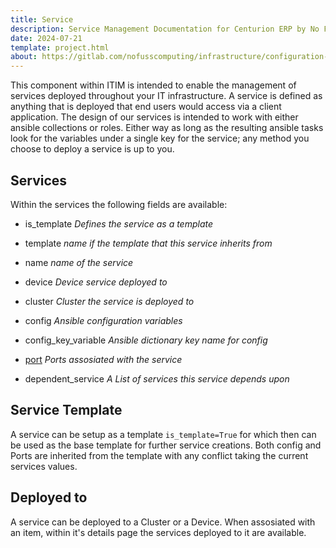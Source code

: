 ```yaml
---
title: Service
description: Service Management Documentation for Centurion ERP by No Fuss Computing
date: 2024-07-21
template: project.html
about: https://gitlab.com/nofusscomputing/infrastructure/configuration-management/centurion_erp
---
```


This component within ITIM is intended to enable the management of services deployed throughout your IT infrastructure. A service is defined as anything that is deployed that end users would access via a client application. The design of our services is intended to work with either ansible collections or roles. Either way as long as the resulting ansible tasks look for the variables under a single key for the service; any method you choose to deploy a service is up to you.


## Services

Within the services the following fields are available:

- is_template _Defines the service as a template_

- template _name if the template that this service inherits from_

- name _name of the service_

- device _Device service deployed to_

- cluster _Cluster the service is deployed to_

- config _Ansible configuration variables_

- config_key_variable _Ansible dictionary key name for config_

- [port](./port.md) _Ports assosiated with the service_

- dependent_service _A List of services this service depends upon_


## Service Template

A service can be setup as a template `is_template=True` for which then can be used as the base template for further service creations. Both config and Ports are inherited from the template with any conflict taking the current services values.

## Deployed to

A service can be deployed to a Cluster or a Device. When assosiated with an item, within it's details page the services deployed to it are available.
